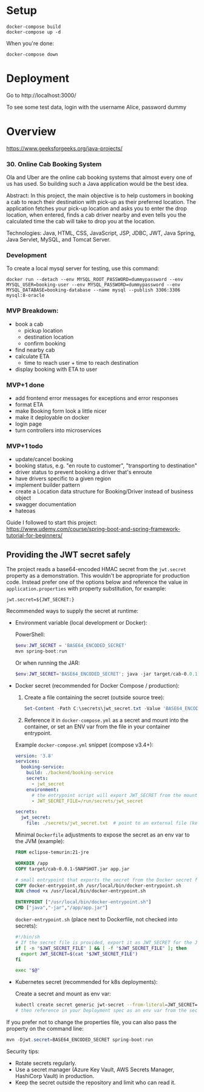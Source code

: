 # Setup

```
docker-compose build
docker-compose up -d
```

When you're done:  

```
docker-compose down
```

# Deployment

Go to http://localhost:3000/

To see some test data, login with the username Alice, password dummy

# Overview

https://www.geeksforgeeks.org/java-projects/

### 30. Online Cab Booking System 
Ola and Uber are the online cab booking systems that almost every one of us has used. 
So building such a Java application would be the best idea. 

Abstract:
In this project, the main objective is to help customers in booking a cab to reach their destination 
with pick-up as their preferred location. The application fetches your pick-up location and asks you 
to enter the drop location, when entered, finds a cab driver nearby and even tells you the calculated 
time the cab will take to drop you at the location. 

Technologies: Java, HTML, CSS, JavaScript, JSP, JDBC, JWT, Java Spring, Java Servlet, MySQL, and 
Tomcat Server.

### Development
To create a local mysql server for testing, use this command: 

```
docker run --detach --env MYSQL_ROOT_PASSWORD=dummypassword --env MYSQL_USER=booking-user --env MYSQL_PASSWORD=dummypassword --env MYSQL_DATABASE=booking-database --name mysql --publish 3306:3306 mysql:8-oracle
```

### MVP Breakdown:
- book a cab
    - pickup location
    - destination location
    - confirm booking
- find nearby cab
- calculate ETA
    - time to reach user + time to reach destination
- display booking with ETA to user

### MVP+1 done
- add frontend error messages for exceptions and error responses
- format ETA 
- make Booking form look a little nicer
- make it deployable on docker
- login page
- turn controllers into microservices
    
### MVP+1 todo
- update/cancel booking
- booking status, e.g. "en route to customer", "transporting to destination"
- driver status to prevent booking a driver that's enroute
- have drivers specific to a given region
- implement builder pattern
- create a Location data structure for Booking/Driver instead of business object
- swagger documentation
- hateoas

Guide I followed to start this project: https://www.udemy.com/course/spring-boot-and-spring-framework-tutorial-for-beginners/

## Providing the JWT secret safely

The project reads a base64-encoded HMAC secret from the `jwt.secret` property as a demonstration. This wouldn't be appropriate for production code. Instead prefer one of the options below and reference the value in `application.properties` with property substitution, for example:

```
jwt.secret=${JWT_SECRET:}
```

Recommended ways to supply the secret at runtime:

- Environment variable (local development or Docker):

    PowerShell:
    ```powershell
    $env:JWT_SECRET = 'BASE64_ENCODED_SECRET'
    mvn spring-boot:run
    ```

    Or when running the JAR:
    ```powershell
    $env:JWT_SECRET='BASE64_ENCODED_SECRET'; java -jar target/cab-0.0.1-SNAPSHOT.jar
    ```

- Docker secret (recommended for Docker Compose / production):

    1. Create a file containing the secret (outside source tree):
         ```powershell
         Set-Content -Path C:\secrets\jwt_secret.txt -Value 'BASE64_ENCODED_SECRET'
         ```
    2. Reference it in `docker-compose.yml` as a secret and mount into the container, or set an ENV var from the file in your container entrypoint.

    Example `docker-compose.yml` snippet (compose v3.4+):

    ```yaml
    version: '3.8'
    services:
      booking-service:
        build: ./backend/booking-service
        secrets:
          - jwt_secret
        environment:
          # the entrypoint script will export JWT_SECRET from the mounted secret file
          - JWT_SECRET_FILE=/run/secrets/jwt_secret

    secrets:
      jwt_secret:
        file: ./secrets/jwt_secret.txt  # point to an external file (keep out of repo)
    ```

    Minimal `Dockerfile` adjustments to expose the secret as an env var to the JVM (example):

    ```dockerfile
    FROM eclipse-temurin:21-jre

    WORKDIR /app
    COPY target/cab-0.0.1-SNAPSHOT.jar app.jar

    # small entrypoint that exports the secret from the Docker secret file into an env var
    COPY docker-entrypoint.sh /usr/local/bin/docker-entrypoint.sh
    RUN chmod +x /usr/local/bin/docker-entrypoint.sh

    ENTRYPOINT ["/usr/local/bin/docker-entrypoint.sh"]
    CMD ["java","-jar","/app/app.jar"]
    ```

    `docker-entrypoint.sh` (place next to Dockerfile, not checked into secrets):

    ```sh
    #!/bin/sh
    # If the secret file is provided, export it as JWT_SECRET for the JVM to pick up
    if [ -n "$JWT_SECRET_FILE" ] && [ -f "$JWT_SECRET_FILE" ]; then
      export JWT_SECRET=$(cat "$JWT_SECRET_FILE")
    fi

    exec "$@"
    ```

- Kubernetes secret (recommended for k8s deployments):

    Create a secret and mount as env var:
    ```bash
    kubectl create secret generic jwt-secret --from-literal=JWT_SECRET=BASE64_ENCODED_SECRET
    # then reference in your Deployment spec as an env var from the secret
    ```

If you prefer not to change the properties file, you can also pass the property on the command line:

```powershell
mvn -Djwt.secret=BASE64_ENCODED_SECRET spring-boot:run
```

Security tips:
- Rotate secrets regularly.
- Use a secret manager (Azure Key Vault, AWS Secrets Manager, HashiCorp Vault) in production.
- Keep the secret outside the repository and limit who can read it.